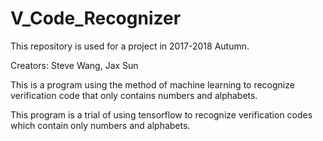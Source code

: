 # V_Code_Recognizer

This repository is used for a project in 2017-2018 Autumn.

Creators: Steve Wang, Jax Sun

This is a program using the method of machine learning to recognize verification code that only contains numbers and alphabets.

This program is a trial of using tensorflow to recognize verification codes which contain only numbers and alphabets.


